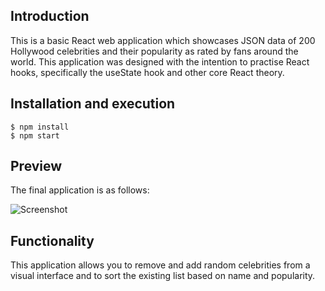 ## Introduction

This is a basic React web application which showcases JSON data of 200 Hollywood celebrities and their popularity as rated by fans around the world.
This application was designed with the intention to practise React hooks, specifically the useState hook and other core React theory.

## Installation and execution

```
$ npm install
$ npm start
```

## Preview

The final application is as follows:

![Screenshot](https://i.imgur.com/N3K1K1k.png)

## Functionality

This application allows you to remove and add random celebrities from a visual interface and to sort the existing list based on name and popularity.

